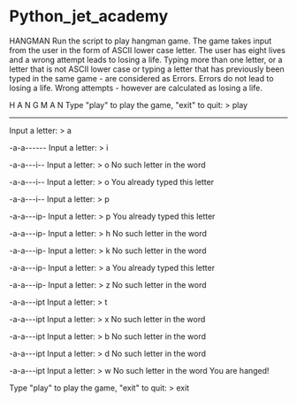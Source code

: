 # Python_jet_academy

HANGMAN
Run the script to play hangman game. 
The game takes input from the user in the form of ASCII lower case letter. 
The user has eight lives and a wrong attempt leads to losing a life.
Typing more than one letter, or a letter that is not ASCII lower case or typing a letter that has previously been typed in the same game - are considered as Errors.
Errors do not lead to losing a life. Wrong attempts - however are calculated as losing a life.

H A N G M A N
Type "play" to play the game, "exit" to quit: > play

----------
Input a letter: > a

-a-a------
Input a letter: > i

-a-a---i--
Input a letter: > o
No such letter in the word

-a-a---i--
Input a letter: > o
You already typed this letter

-a-a---i--
Input a letter: > p

-a-a---ip-
Input a letter: > p
You already typed this letter

-a-a---ip-
Input a letter: > h
No such letter in the word

-a-a---ip-
Input a letter: > k
No such letter in the word

-a-a---ip-
Input a letter: > a
You already typed this letter

-a-a---ip-
Input a letter: > z
No such letter in the word

-a-a---ipt
Input a letter: > t

-a-a---ipt
Input a letter: > x
No such letter in the word

-a-a---ipt
Input a letter: > b
No such letter in the word

-a-a---ipt
Input a letter: > d
No such letter in the word

-a-a---ipt
Input a letter: > w
No such letter in the word
You are hanged!

Type "play" to play the game, "exit" to quit: > exit
